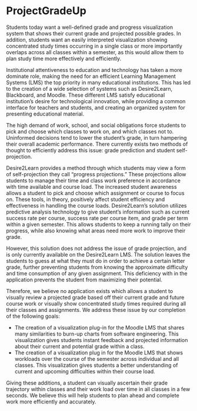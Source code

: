# ProjectGradeUp

   Students today want a well-defined grade and progress visualization system that shows their current grade and projected possible grades. In addition, students want an easily interpreted visualization showing concentrated study times occurring in a single class or more importantly overlaps across all classes within a semester, as this would allow them to plan study time more effectively and efficiently.

   Institutional attentiveness to education and technology has taken a more dominate role, making the need for an efficient Learning Management Systems (LMS) the top priority in many educational institutions. This has led to the creation of a wide selection of systems such as Desire2Learn, Blackboard, and Moodle. These different LMS satisfy educational institution’s desire for technological innovation, while providing a common interface for teachers and students, and creating an organized system for presenting educational material.

   The high demand of work, school, and social obligations force students to pick and choose which classes to work on, and which classes not to. Uninformed decisions tend to lower the student’s grade, in turn hampering their overall academic performance. There currently exists two methods of thought to efficiently address this issue: grade prediction and student self-projection.

   Desire2Learn provides a method through which students may view a form of self-projection they call “progress projections.” These projections allow students to manage their time and class work preference in accordance with time available and course load. The increased student awareness allows a student to pick and choose which assignment or course to focus on. These tools, in theory, positively affect student efficiency and effectiveness in handling the course loads. Desire2Learn’s solution utilizes predictive analysis technology to give student’s information such as current success rate per course, success rate per course item, and grade per term within a given semester. This allows students to keep a running tally on their progress, while also knowing what areas need more work to improve their grade.

   However, this solution does not address the issue of grade projection, and is only currently available on the Desire2Learn LMS. The solution leaves the students to guess at what they must do in order to achieve a certain letter grade, further preventing students from knowing the approximate difficulty and time consumption of any given assignment. This deficiency with in the application prevents the student from maximizing their potential.

   Therefore, we believe no application exists which allows a student to visually review a projected grade based off their current grade and future course work or visually show concentrated study times required during all their classes and assignments. We address these issue by our completion of the following goals:

  * The creation of a visualization plug-in for the Moodle LMS that shares many similarities to burn-up charts from software engineering. This visualization gives students instant feedback and projected information about their current and potential grade within a class. 
  * The creation of a visualization plug in for the Moodle LMS that shows workloads over the course of the semester across individual and all classes. This visualization gives students a better understanding of current and upcoming difficulties within their course load.
  
   Giving these additions, a student can visually ascertain their grade trajectory within classes and their work load over time in all classes in a few seconds. We believe this will help students to plan ahead and complete work more efficiently and accurately.
